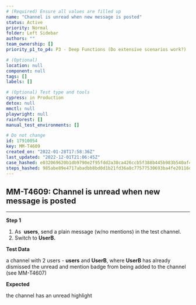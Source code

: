 ```yaml
---
# (Required) Ensure all values are filled up
name: "Channel is unread when new message is posted"
status: Active
priority: Normal
folder: Left Sidebar
authors: ""
team_ownership: []
priority_p1_to_p4: P3 - Deep Functions (Do extensive scenarios work?)

# (Optional)
location: null
component: null
tags: []
labels: []

# (Optional) Test type and tools
cypress: in Production
detox: null
mmctl: null
playwright: null
rainforest: []
manual_test_environments: []

# Do not change
id: 17910054
key: MM-T4609
created_on: "2022-01-28T17:58:36Z"
last_updated: "2022-12-01T21:06:45Z"
case_hashed: e032069620b1db9790e2f95fdd2a38ca426ccb5f388b445b983b540af434bd51700767a5170ba4ac9d88edc0f9f3993e
steps_hashed: 985abe89e4717abadbb8bd0d1b21fd36a8c77577530693ba4fe20116d205351d20dcd361830254ece8ca10f880ff95d3
---
```


<!-- (Auto-generated) Based on frontmatter's "key" and "name" -->

## MM-T4609: Channel is unread when new message is posted

---

**Step 1**

1. As  **users**, send a plain message (w/no mentions) in the test channel.
2. Switch to **UserB.**

**Test Data**

a channel with 2 users - **users** and **UserB**, where **UserB** has already dismissed the unread and mention badge from being added to the channel (see MM-T4607)

**Expected**

the channel has an unread highlight
